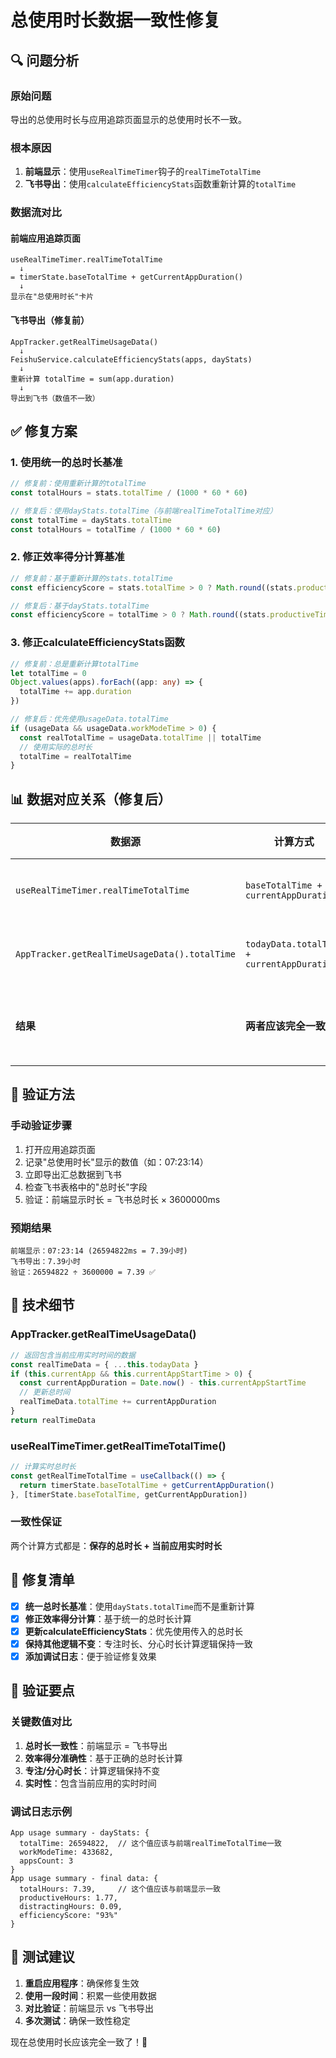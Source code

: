 # 总使用时长数据一致性修复

## 🔍 问题分析

### 原始问题
导出的总使用时长与应用追踪页面显示的总使用时长不一致。

### 根本原因
1. **前端显示**：使用`useRealTimeTimer`钩子的`realTimeTotalTime`
2. **飞书导出**：使用`calculateEfficiencyStats`函数重新计算的`totalTime`

### 数据流对比

#### 前端应用追踪页面
```
useRealTimeTimer.realTimeTotalTime
  ↓
= timerState.baseTotalTime + getCurrentAppDuration()
  ↓
显示在"总使用时长"卡片
```

#### 飞书导出（修复前）
```
AppTracker.getRealTimeUsageData()
  ↓
FeishuService.calculateEfficiencyStats(apps, dayStats)
  ↓
重新计算 totalTime = sum(app.duration)
  ↓
导出到飞书（数值不一致）
```

## ✅ 修复方案

### 1. 使用统一的总时长基准
```typescript
// 修复前：使用重新计算的totalTime
const totalHours = stats.totalTime / (1000 * 60 * 60)

// 修复后：使用dayStats.totalTime（与前端realTimeTotalTime对应）
const totalTime = dayStats.totalTime
const totalHours = totalTime / (1000 * 60 * 60)
```

### 2. 修正效率得分计算基准
```typescript
// 修复前：基于重新计算的stats.totalTime
const efficiencyScore = stats.totalTime > 0 ? Math.round((stats.productiveTime / stats.totalTime) * 100) : 0

// 修复后：基于dayStats.totalTime
const efficiencyScore = totalTime > 0 ? Math.round((stats.productiveTime / totalTime) * 100) : 0
```

### 3. 修正calculateEfficiencyStats函数
```typescript
// 修复前：总是重新计算totalTime
let totalTime = 0
Object.values(apps).forEach((app: any) => {
  totalTime += app.duration
})

// 修复后：优先使用usageData.totalTime
if (usageData && usageData.workModeTime > 0) {
  const realTotalTime = usageData.totalTime || totalTime
  // 使用实际的总时长
  totalTime = realTotalTime
}
```

## 📊 数据对应关系（修复后）

| 数据源 | 计算方式 | 用途 |
|--------|----------|------|
| `useRealTimeTimer.realTimeTotalTime` | `baseTotalTime + currentAppDuration` | 前端显示 |
| `AppTracker.getRealTimeUsageData().totalTime` | `todayData.totalTime + currentAppDuration` | 飞书导出 |
| **结果** | **两者应该完全一致** | **数据一致性** |

## 🧪 验证方法

### 手动验证步骤
1. 打开应用追踪页面
2. 记录"总使用时长"显示的数值（如：07:23:14）
3. 立即导出汇总数据到飞书
4. 检查飞书表格中的"总时长"字段
5. 验证：前端显示时长 = 飞书总时长 × 3600000ms

### 预期结果
```
前端显示：07:23:14 (26594822ms = 7.39小时)
飞书导出：7.39小时
验证：26594822 ÷ 3600000 = 7.39 ✅
```

## 🔧 技术细节

### AppTracker.getRealTimeUsageData()
```typescript
// 返回包含当前应用实时时间的数据
const realTimeData = { ...this.todayData }
if (this.currentApp && this.currentAppStartTime > 0) {
  const currentAppDuration = Date.now() - this.currentAppStartTime
  // 更新总时间
  realTimeData.totalTime += currentAppDuration
}
return realTimeData
```

### useRealTimeTimer.getRealTimeTotalTime()
```typescript
// 计算实时总时长
const getRealTimeTotalTime = useCallback(() => {
  return timerState.baseTotalTime + getCurrentAppDuration()
}, [timerState.baseTotalTime, getCurrentAppDuration])
```

### 一致性保证
两个计算方式都是：**保存的总时长 + 当前应用实时时长**

## 📝 修复清单

- [x] **统一总时长基准**：使用`dayStats.totalTime`而不是重新计算
- [x] **修正效率得分计算**：基于统一的总时长计算
- [x] **更新calculateEfficiencyStats**：优先使用传入的总时长
- [x] **保持其他逻辑不变**：专注时长、分心时长计算逻辑保持一致
- [x] **添加调试日志**：便于验证修复效果

## 🎯 验证要点

### 关键数值对比
1. **总时长一致性**：前端显示 = 飞书导出
2. **效率得分准确性**：基于正确的总时长计算
3. **专注/分心时长**：计算逻辑保持不变
4. **实时性**：包含当前应用的实时时间

### 调试日志示例
```
App usage summary - dayStats: {
  totalTime: 26594822,  // 这个值应该与前端realTimeTotalTime一致
  workModeTime: 433682,
  appsCount: 3
}
App usage summary - final data: {
  totalHours: 7.39,     // 这个值应该与前端显示一致
  productiveHours: 1.77,
  distractingHours: 0.09,
  efficiencyScore: "93%"
}
```

## 🚀 测试建议

1. **重启应用程序**：确保修复生效
2. **使用一段时间**：积累一些使用数据
3. **对比验证**：前端显示 vs 飞书导出
4. **多次测试**：确保一致性稳定

现在总使用时长应该完全一致了！🎉
